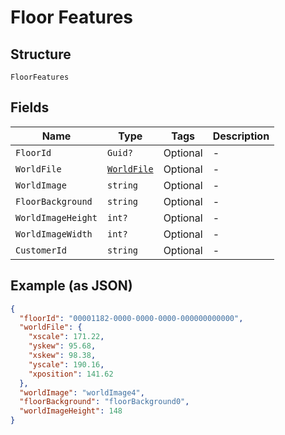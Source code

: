 
# Floor Features

## Structure

`FloorFeatures`

## Fields

| Name | Type | Tags | Description |
|  --- | --- | --- | --- |
| `FloorId` | `Guid?` | Optional | - |
| `WorldFile` | [`WorldFile`](../../doc/models/world-file.md) | Optional | - |
| `WorldImage` | `string` | Optional | - |
| `FloorBackground` | `string` | Optional | - |
| `WorldImageHeight` | `int?` | Optional | - |
| `WorldImageWidth` | `int?` | Optional | - |
| `CustomerId` | `string` | Optional | - |

## Example (as JSON)

```json
{
  "floorId": "00001182-0000-0000-0000-000000000000",
  "worldFile": {
    "xscale": 171.22,
    "yskew": 95.68,
    "xskew": 98.38,
    "yscale": 190.16,
    "xposition": 141.62
  },
  "worldImage": "worldImage4",
  "floorBackground": "floorBackground0",
  "worldImageHeight": 148
}
```

